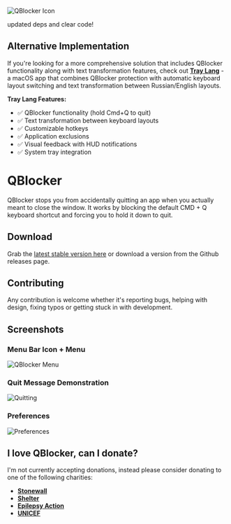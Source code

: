 ![QBlocker Icon](https://raw.githubusercontent.com/steve228uk/QBlocker/master/Assets/qblocker-icons/github.png)

updated deps and clear code!

## Alternative Implementation

If you're looking for a more comprehensive solution that includes QBlocker functionality along with text transformation features, check out **[Tray Lang](https://github.com/s00d/tray-lang)** - a macOS app that combines QBlocker protection with automatic keyboard layout switching and text transformation between Russian/English layouts.

**Tray Lang Features:**
- ✅ QBlocker functionality (hold Cmd+Q to quit)
- ✅ Text transformation between keyboard layouts  
- ✅ Customizable hotkeys
- ✅ Application exclusions
- ✅ Visual feedback with HUD notifications
- ✅ System tray integration

# QBlocker

QBlocker stops you from accidentally quitting an app when you actually meant to close the window. It works by blocking the default CMD + Q keyboard shortcut and forcing you to hold it down to quit.

## Download

Grab the [latest stable version here](https://dl.devmate.com/uk.co.wearecocoon.QBlocker/QBlocker.dmg) or download a version from the Github releases page.

## Contributing

Any contribution is welcome whether it's reporting bugs, helping with design, fixing typos or getting stuck in with development.

## Screenshots

### Menu Bar Icon + Menu

![QBlocker Menu](http://i.imgur.com/DqbWTXN.png)

### Quit Message Demonstration

![Quitting](http://i.imgur.com/GDRx911.png)

### Preferences

![Preferences](https://raw.githubusercontent.com/steve228uk/QBlocker/master/Assets/screenshots/preferences.png)

## I love QBlocker, can I donate?

I'm not currently accepting donations, instead please consider donating to one of the following charities:

- **[Stonewall](http://www.stonewall.org.uk/support-stonewall)**
- **[Shelter](http://www.shelter.org.uk)**
- **[Epilepsy Action](https://www.epilepsy.org.uk/involved/donations)**
- **[UNICEF](http://www.unicef.org.uk)**
